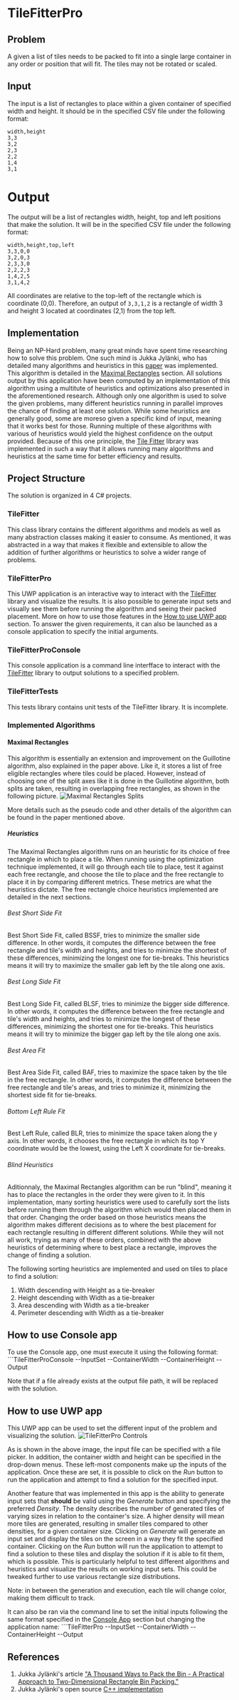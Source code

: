 # TileFitterPro

## Problem
A given a list of tiles needs to be packed to fit into a single large container in any order or position that will fit. The tiles may not be rotated or scaled.

## Input
The input is a list of rectangles to place within a given container of specified width and height. It should be in the specified CSV file under the following format: 
```
width,height
3,3
3,2
2,3
2,2
1,4
3,1
```

# Output
The output will be a list of rectangles width, height, top and left positions that make the solution. It will be in the specified CSV file under the following format:
```
width,height,top,left
3,3,0,0
3,2,0,3
2,3,3,0
2,2,2,3
1,4,2,5
3,1,4,2
```
All coordinates are relative to the top-left of the rectangle which is coordinate (0,0). Therefore, an output of ```3,3,1,2``` is a rectangle of width 3 and height 3 located at coordinates (2,1) from the top left.

## Implementation
Being an NP-Hard problem, many great minds have spent time researching how to solve this problem. One such mind is Jukka Jylänki, who has detailed many algorithms and heuristics in this [paper](http://clb.demon.fi/files/RectangleBinPack.pdf) was implemented. This algorithm is detailed in the [Maximal Rectangles](#maximal-rectangles) section. All solutions output by this application have been computed by an implementation of this algorithm using a multitute of heuristics and optimizations also presented in the aforementioned research. Although only one algorithm is used to solve the given problems, many different heuristics running in parallel improves the chance of finding at least one solution. While some heuristics are generally good, some are moreso given a specific kind of input, meaning that it works best for those. Running multiple of these algorithms with various of heuristics would yield the highest confidence on the output provided. Because of this one principle, the [Tile Fitter](#tilefitter) library was implemented in such a way that it allows running many algorithms and heuristics at the same time for better efficiency and results.

## Project Structure
The solution is organized in 4 C# projects.

### TileFitter
This class library contains the different algorithms and models as well as many abstraction classes making it easier to consume. As mentioned, it was abstracted in a way that makes it flexible and extensible to allow the addition of further algorithms or heuristics to solve a wider range of problems.

### TileFitterPro
This UWP application is an interactive way to interact with the [TileFitter](#tilefitter) library and visualize the results. It is also possible to generate input sets and visually see them before running the algorithm and seeing their packed placement. More on how to use those features in the [How to use UWP app](#how-to-use-uwp-app) section. To answer the given requirements, it can also be launched as a console application to specify the initial arguments.

### TileFitterProConsole
This console application is a command line interfface to interact with the [TileFitter](#tilefitter) library to output solutions to a specified problem.

### TileFitterTests
This tests library contains unit tests of the TileFitter library. It is incomplete.

### Implemented Algorithms

#### Maximal Rectangles
This algorithm is essentially an extension and improvement on the Guillotine algorithm, also explained in the paper above. Like it, it stores a list of free eligible rectangles where tiles could be placed. However, instead of choosing one of the split axes like it is done in the Guillotine algorithm, both splits are taken, resulting in overlapping free rectangles, as shown in the following picture.
![Maximal Rectangles Splits](./docs/MaximalRectanglesSplits.png)

More details such as the pseudo code and other details of the algorithm can be found in the paper mentioned above.

##### Heuristics
The Maximal Rectangles algorithm runs on an heuristic for its choice of free rectangle in which to place a tile. When running using the optimization technique implemented, it will go through each tile to place, test it against each free rectangle, and choose the tile to place and the free rectangle to place it in by comparing different metrics. These metrics are what the heuristics dictate. The free rectangle choice heuristics implemented are detailed in the next sections.

###### Best Short Side Fit
Best Short Side Fit, called BSSF, tries to minimize the smaller side difference. In other words, it computes the difference between the free rectangle and tile's width and heights, and tries to minimize the shortest of these differences, minimizing the longest one for tie-breaks. This heuristics means it will try to maximize the smaller gab left by the tile along one axis.

###### Best Long Side Fit
Best Long Side Fit, called BLSF, tries to minimize the bigger side difference. In other words, it computes the difference between the free rectangle and tile's width and heights, and tries to minimize the longest of these differences, minimizing the shortest one for tie-breaks. This heuristics means it will try to minimize the bigger gap left by the tile along one axis.

###### Best Area Fit
Best Area Side Fit, called BAF, tries to maximize the space taken by the tile in the free rectangle. In other words, it computes the difference between the free rectangle and tile's areas, and tries to minimize it, minimizing the shortest side fit for tie-breaks.

###### Bottom Left Rule Fit
Best Left Rule, called BLR, tries to minimize the space taken along the y axis. In other words, it chooses the free rectangle in which its top Y coordinate would be the lowest, using the Left X coordinate for tie-breaks.

###### Blind Heuristics
Aditionnaly, the Maximal Rectangles algorithm can be run "blind", meaning it has to place the rectangles in the order they were given to it. In this implementation, many sorting heuristics were used to carefully sort the lists before running them through the algorithm which would then placed them in that order. Changing the order based on those heuristics means the algorithm makes different decisions as to where the best placement for each rectangle resulting in different different solutions. While they will not all work, trying as many of these orders, combined with the above heuristics of determining where to best place a rectangle, improves the change of finding a solution.

The following sorting heuristics are implemented and used on tiles to place to find a solution:
1. Width descending with Height as a tie-breaker
2. Height descending with Width as a tie-breaker
3. Area descending with Width as a tie-breaker
4. Perimeter descending with Width as a tie-breaker

## How to use Console app
To use the Console app, one must execute it using the following format: ```TileFitterProConsole --InputSet <inputFilePath> --ContainerWidth <width> --ContainerHeight <height> --Output <outputFilePath>

Note that if a file already exists at the output file path, it will be replaced with the solution.

## How to use UWP app
This UWP app can be used to set the different input of the problem and visualizing the solution. 
![TileFitterPro Controls](./docs/TileFitterProControls.png)

As is shown in the above image, the input file can be specified with a file picker. In addition, the container width and height can be specified in the drop-down menus. These left-most components make up the inputs of the application. Once these are set, it is possible to click on the *Run* button to run the application and attempt to find a solution for the specified input. 

Another feature that was implemented in this app is the ability to generate input sets that **should** be valid using the *Generate* button and specifying the preferred *Density*. The density describes the number of generated tiles of varying sizes in relation to the container's size. A higher density will mean more tiles are generated, resulting in smaller tiles compared to other densities, for a given container size. Clicking on *Generate* will generate an input set and display the tiles on the screen in a way they fit the specified container. Clicking on the *Run* button will run the application to attempt to find a solution to these tiles and display the solution if it is able to fit them, which is possible. This is particularly helpful to test different algorithms and heuristics and visualize the results on working input sets. This could be tweaked further to use various rectangle size distributions.

Note: in between the generation and execution, each tile will change color, making them difficult to track.

It can also be ran via the command line to set the initial inputs following the same format specified in the [Console App](#how-to-use-console-app) section but changing the application name: ```TileFitterPro --InputSet <inputFilePath> --ContainerWidth <width> --ContainerHeight <height> --Output <outputFilePath>

## References
1. Jukka Jylänki's article ["A Thousand
Ways to Pack the Bin - A Practical Approach to Two-Dimensional Rectangle Bin
Packing."](https://github.com/juj/RectangleBinPack/blob/master/RectangleBinPack.pdf)
2. Jukka Jylänki's open source [C++ implementation](https://github.com/juj/RectangleBinPack/)